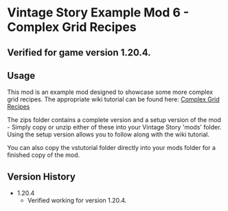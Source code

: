 # Vintage Story Example Mod 6 - Complex Grid Recipes
## Verified for game version 1.20.4.

## Usage
This mod is an example mod designed to showcase some more complex grid recipes. The appropriate wiki tutorial can be found here: [Complex Grid Recipes](https://wiki.vintagestory.at/Modding:Content_Tutorial_Complex_Grid_Recipes)

The zips folder contains a complete version and a setup version of the mod - Simply copy or unzip either of these into your Vintage Story 'mods' folder.
Using the setup version allows you to follow along with the wiki tutorial.

You can also copy the vstutorial folder directly into your mods folder for a finished copy of the mod.

## Version History
 - 1.20.4
   - Verified working for version 1.20.4.